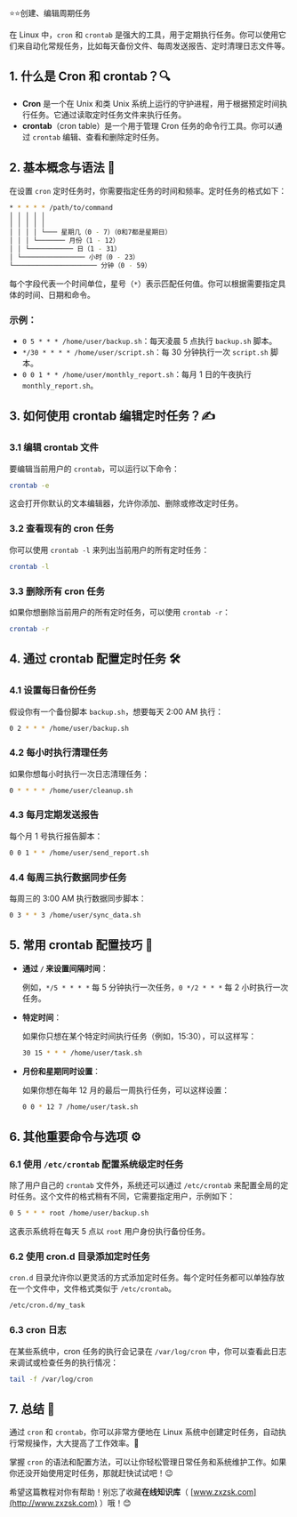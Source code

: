 ⭐⭐创建、编辑周期任务

在 Linux 中，`cron` 和 `crontab` 是强大的工具，用于定期执行任务。你可以使用它们来自动化常规任务，比如每天备份文件、每周发送报告、定时清理日志文件等。

## 1. 什么是 Cron 和 crontab？🔍

- **Cron** 是一个在 Unix 和类 Unix 系统上运行的守护进程，用于根据预定时间执行任务。它通过读取定时任务文件来执行任务。
- **crontab**（cron table）是一个用于管理 Cron 任务的命令行工具。你可以通过 `crontab` 编辑、查看和删除定时任务。

## 2. 基本概念与语法 📅

在设置 `cron` 定时任务时，你需要指定任务的时间和频率。定时任务的格式如下：

```bash
* * * * * /path/to/command
│ │ │ │ │
│ │ │ │ │
│ │ │ │ └─── 星期几（0 - 7）（0和7都是星期日）
│ │ │ └─────── 月份（1 - 12）
│ │ └─────────── 日（1 - 31）
│ └──────────────── 小时（0 - 23）
└───────────────────── 分钟（0 - 59）
```

每个字段代表一个时间单位，星号（`*`）表示匹配任何值。你可以根据需要指定具体的时间、日期和命令。

### 示例：

- `0 5 * * * /home/user/backup.sh`：每天凌晨 5 点执行 `backup.sh` 脚本。
- `*/30 * * * * /home/user/script.sh`：每 30 分钟执行一次 `script.sh` 脚本。
- `0 0 1 * * /home/user/monthly_report.sh`：每月 1 日的午夜执行 `monthly_report.sh`。

## 3. 如何使用 crontab 编辑定时任务？✍️

### 3.1 编辑 crontab 文件

要编辑当前用户的 `crontab`，可以运行以下命令：

```bash
crontab -e
```

这会打开你默认的文本编辑器，允许你添加、删除或修改定时任务。

### 3.2 查看现有的 cron 任务

你可以使用 `crontab -l` 来列出当前用户的所有定时任务：

```bash
crontab -l
```

### 3.3 删除所有 cron 任务

如果你想删除当前用户的所有定时任务，可以使用 `crontab -r`：

```bash
crontab -r
```

## 4. 通过 crontab 配置定时任务 🛠️

### 4.1 设置每日备份任务

假设你有一个备份脚本 `backup.sh`，想要每天 2:00 AM 执行：

```bash
0 2 * * * /home/user/backup.sh
```

### 4.2 每小时执行清理任务

如果你想每小时执行一次日志清理任务：

```bash
0 * * * * /home/user/cleanup.sh
```

### 4.3 每月定期发送报告

每个月 1 号执行报告脚本：

```bash
0 0 1 * * /home/user/send_report.sh
```

### 4.4 每周三执行数据同步任务

每周三的 3:00 AM 执行数据同步脚本：

```bash
0 3 * * 3 /home/user/sync_data.sh
```

## 5. 常用 crontab 配置技巧 🔧

- **通过 `/` 来设置间隔时间**：
  
  例如，`*/5 * * * *` 每 5 分钟执行一次任务，`0 */2 * * *` 每 2 小时执行一次任务。

- **特定时间**：

  如果你只想在某个特定时间执行任务（例如，15:30），可以这样写：

  ```bash
  30 15 * * * /home/user/task.sh
  ```

- **月份和星期同时设置**：

  如果你想在每年 12 月的最后一周执行任务，可以这样设置：

  ```bash
  0 0 * 12 7 /home/user/task.sh
  ```

## 6. 其他重要命令与选项 ⚙️

### 6.1 使用 `/etc/crontab` 配置系统级定时任务

除了用户自己的 `crontab` 文件外，系统还可以通过 `/etc/crontab` 来配置全局的定时任务。这个文件的格式稍有不同，它需要指定用户，示例如下：

```bash
0 5 * * * root /home/user/backup.sh
```

这表示系统将在每天 5 点以 `root` 用户身份执行备份任务。

### 6.2 使用 cron.d 目录添加定时任务

`cron.d` 目录允许你以更灵活的方式添加定时任务。每个定时任务都可以单独存放在一个文件中，文件格式类似于 `/etc/crontab`。

```bash
/etc/cron.d/my_task
```

### 6.3 cron 日志

在某些系统中，cron 任务的执行会记录在 `/var/log/cron` 中，你可以查看此日志来调试或检查任务的执行情况：

```bash
tail -f /var/log/cron
```

## 7. 总结 🎯

通过 `cron` 和 `crontab`，你可以非常方便地在 Linux 系统中创建定时任务，自动执行常规操作，大大提高了工作效率。🌟

掌握 `cron` 的语法和配置方法，可以让你轻松管理日常任务和系统维护工作。如果你还没开始使用定时任务，那就赶快试试吧！😉

希望这篇教程对你有帮助！别忘了收藏**在线知识库**（ [www.zxzsk.com](http://www.zxzsk.com) ）哦！😊